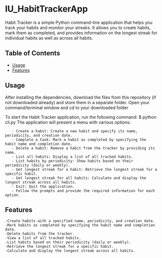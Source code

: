 # IU_HabitTrackerApp
Habit Tracker is a simple Python command-line application that helps you track your habits and monitor your streaks. It allows you to create habits, mark them as completed, and provides information on the longest streak for individual habits as well as across all habits.

## Table of Contents
- [Usage](#usage)
- [Features](#features)

## Usage
After installing the dependencies, download the files from this repository (if not downloaded already) and store them in a separate folder. Open your command/terminal window and cd to your downloaded folder

To start the Habit Tracker application, run the following command:
    $ python cli.py
    The application will present a menu with various options:

       - Create a habit: Create a new habit and specify its name, periodicity, and creation date.
       - Complete a task: Mark a habit as completed by specifying the habit name and completion date.
       - Delete a habit: Remove a habit from the tracker by providing its name.
       - List all habits: Display a list of all tracked habits.
       - List habits by periodicity: Show habits based on their periodicity (daily or weekly).
       - Get longest streak for a habit: Retrieve the longest streak for a specific habit.
       - Get longest streak for all habits: Calculate and display the longest streak across all habits.
       - Exit: Quit the application.
       - Follow the prompts and provide the required information for each option.

## Features
    -Create habits with a specified name, periodicity, and creation date.
    -Mark habits as completed by specifying the habit name and completion date.
    -Delete habits from the tracker.
    -View a list of all tracked habits.
    -List habits based on their periodicity (daily or weekly).
    -Retrieve the longest streak for a specific habit.
    -Calculate and display the longest streak across all habits.
